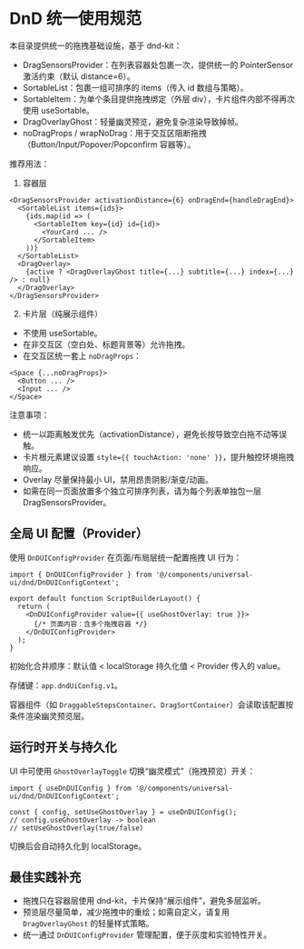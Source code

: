 # DnD 统一使用规范

本目录提供统一的拖拽基础设施，基于 dnd-kit：

- DragSensorsProvider：在列表容器处包裹一次，提供统一的 PointerSensor 激活约束（默认 distance=6）。
- SortableList：包裹一组可排序的 items（传入 id 数组与策略）。
- SortableItem：为单个条目提供拖拽绑定（外层 div），卡片组件内部不得再次使用 useSortable。
- DragOverlayGhost：轻量幽灵预览，避免复杂渲染导致掉帧。
- noDragProps / wrapNoDrag：用于交互区阻断拖拽（Button/Input/Popover/Popconfirm 容器等）。

推荐用法：

1) 容器层

```tsx
<DragSensorsProvider activationDistance={6} onDragEnd={handleDragEnd}>
  <SortableList items={ids}>
    {ids.map(id => (
      <SortableItem key={id} id={id}>
        <YourCard ... />
      </SortableItem>
    ))}
  </SortableList>
  <DragOverlay>
    {active ? <DragOverlayGhost title={...} subtitle={...} index={...} /> : null}
  </DragOverlay>
</DragSensorsProvider>
```

2) 卡片层（纯展示组件）

- 不使用 useSortable。
- 在非交互区（空白处、标题背景等）允许拖拽。
- 在交互区统一套上 `noDragProps`：

```tsx
<Space {...noDragProps}>
  <Button ... />
  <Input ... />
</Space>
```

注意事项：
- 统一以距离触发优先（activationDistance），避免长按导致空白拖不动等误触。
- 卡片根元素建议设置 `style={{ touchAction: 'none' }}`，提升触控环境拖拽响应。
- Overlay 尽量保持最小 UI，禁用昂贵阴影/渐变/动画。
- 如需在同一页面放置多个独立可排序列表，请为每个列表单独包一层 DragSensorsProvider。

## 全局 UI 配置（Provider）

使用 `DnDUIConfigProvider` 在页面/布局层统一配置拖拽 UI 行为：

```tsx
import { DnDUIConfigProvider } from '@/components/universal-ui/dnd/DnDUIConfigContext';

export default function ScriptBuilderLayout() {
  return (
    <DnDUIConfigProvider value={{ useGhostOverlay: true }}>
      {/* 页面内容：含多个拖拽容器 */}
    </DnDUIConfigProvider>
  );
}
```

初始化合并顺序：默认值 < localStorage 持久化值 < Provider 传入的 value。

存储键：`app.dndUiConfig.v1`。

容器组件（如 `DraggableStepsContainer`、`DragSortContainer`）会读取该配置按条件渲染幽灵预览层。

## 运行时开关与持久化

UI 中可使用 `GhostOverlayToggle` 切换“幽灵模式”（拖拽预览）开关：

```tsx
import { useDnDUIConfig } from '@/components/universal-ui/dnd/DnDUIConfigContext';

const { config, setUseGhostOverlay } = useDnDUIConfig();
// config.useGhostOverlay -> boolean
// setUseGhostOverlay(true/false)
```

切换后会自动持久化到 localStorage。

## 最佳实践补充

- 拖拽只在容器层使用 dnd-kit，卡片保持“展示组件”，避免多层监听。
- 预览层尽量简单，减少拖拽中的重绘；如需自定义，请复用 `DragOverlayGhost` 的轻量样式策略。
- 统一通过 `DnDUIConfigProvider` 管理配置，便于灰度和实验特性开关。
